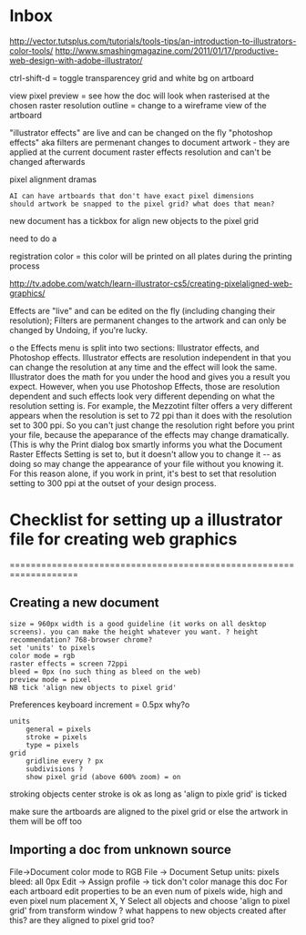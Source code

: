 # Inbox

http://vector.tutsplus.com/tutorials/tools-tips/an-introduction-to-illustrators-color-tools/
http://www.smashingmagazine.com/2011/01/17/productive-web-design-with-adobe-illustrator/

ctrl-shift-d = toggle transparencey grid and white bg on artboard

view pixel preview = see how the doc will look when rasterised at the chosen
raster resolution outline = change to a wireframe view of the artboard

"illustrator effects" are live and can be changed on the fly "photoshop effects"
aka filters are permenant changes to document artwork - they are applied at the
current document raster effects resolution and can't be changed afterwards

pixel alignment dramas

    AI can have artboards that don't have exact pixel dimensions
    should artwork be snapped to the pixel grid? what does that mean?

new document has a tickbox for align new objects to the pixel grid

need to do a

registration color = this color will be printed on all plates during the
printing process

http://tv.adobe.com/watch/learn-illustrator-cs5/creating-pixelaligned-web-graphics/

Effects are "live" and can be edited on the fly (including changing their
resolution); Filters are permanent changes to the artwork and can only be
changed by Undoing, if you're lucky.

o the Effects menu is split into two sections: Illustrator effects, and
Photoshop effects. Illustrator effects are resolution independent in that you
can change the resolution at any time and the effect will look the same.
Illustrator does the math for you under the hood and gives you a result you
expect. However, when you use Photoshop Effects, those are resolution dependent
and such effects look very different depending on what the resolution setting
is. For example, the Mezzotint filter offers a very different appears when the
resolution is set to 72 ppi than it does with the resolution set to 300 ppi. So
you can't just change the resolution right before you print your file, because
the apeparance of the effects may change dramatically. (This is why the Print
dialog box smartly informs you what the Document Raster Effects Setting is set
to, but it doesn't allow you to change it -- as doing so may change the
appearance of your file without you knowing it. For this reason alone, if you
work in print, it's best to set that resolution setting to 300 ppi at the outset
of your design process.

# Checklist for setting up a illustrator file for creating web graphics

===================================================================

## Creating a new document

    size = 960px width is a good guideline (it works on all desktop screens). you can make the height whatever you want. ? height recommendation? 768-browser chrome?
    set 'units' to pixels
    color mode = rgb
    raster effects = screen 72ppi
    bleed = 0px (no such thing as bleed on the web)
    preview mode = pixel
    NB tick 'align new objects to pixel grid'

Preferences keyboard increment = 0.5px why?o

    units
    	general = pixels
    	stroke = pixels
    	type = pixels
    grid
    	gridline every ? px
    	subdivisions ?
    	show pixel grid (above 600% zoom) = on

stroking objects center stroke is ok as long as 'align to pixle grid' is ticked

make sure the artboards are aligned to the pixel grid or else the artwork in
them will be off too

## Importing a doc from unknown source

File->Document color mode to RGB File -> Document Setup units: pixels bleed: all
0px Edit -> Assign profile -> tick don't color manage this doc For each artboard
edit properties to be an even num of pixels wide, high and even pixel num
placement X, Y Select all objects and choose 'align to pixel grid' from
transform window ? what happens to new objects created after this? are they
aligned to pixel grid too?
